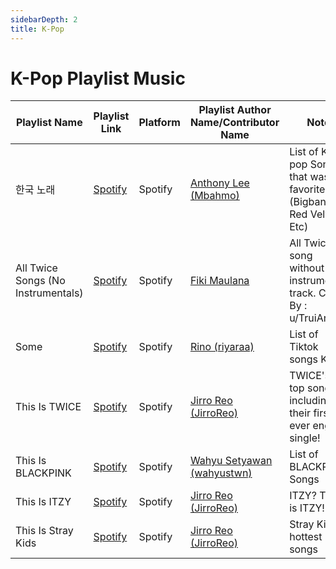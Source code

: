 ```yaml
---
sidebarDepth: 2
title: K-Pop
---
```


# K-Pop Playlist Music

| Playlist Name | Playlist Link | Platform | Playlist Author Name/Contributor Name | Note | Subgenre |
| -------------- |-------------- | -------- | ------- | ------- | -------- |
| 한국 노래 | [Spotify](https://open.spotify.com/playlist/3z5iDf37a7qsOC0LfdwuwF) | Spotify | [Anthony Lee (Mbahmo)](https://github.com/mbahmo) | List of K-pop Songs that was my favorite (Bigbang, Red Velvet, Etc) |
| All Twice Songs (No Instrumentals) | [Spotify](https://open.spotify.com/playlist/72Iq1ntCpFHadC85rA36GX) | Spotify | [Fiki Maulana](https://github.com/fikimaul) | All Twice song without instrumental track. Cover By : u/TruiArts |
| Some | [Spotify](https://open.spotify.com/track/3jsYQw78lrxJA2ysnmOIf9?si=6700c6c4dc214ae7) | Spotify | [Rino (riyaraa)](https://github.com/riyaraa) | List of Tiktok songs Kpop |
| This Is TWICE | [Spotify](https://open.spotify.com/playlist/37i9dQZF1DWYlCv3D85m6m?si=9823df7558b0417a) | Spotify | [Jirro Reo (JirroReo)](https://github.com/JirroReo) | TWICE's top songs, including their first ever english single! |
| This Is BLACKPINK | [Spotify](https://open.spotify.com/playlist/37i9dQZF1DX8kP0ioXjxIA) | Spotify | [Wahyu Setyawan (wahyustwn)](https://github.com/wahyustwn) | List of BLACKPINK Songs |
| This Is ITZY | [Spotify](https://open.spotify.com/playlist/37i9dQZF1DX7ZHn4SQHDIn?si=8054876ad31b491c) | Spotify | [Jirro Reo (JirroReo)](https://github.com/JirroReo) | ITZY? This is ITZY! |
| This Is Stray Kids | [Spotify](https://open.spotify.com/playlist/37i9dQZF1DWWqjEVD8TBr9?si=fe6bdcde2c30481f) | Spotify | [Jirro Reo (JirroReo)](https://github.com/JirroReo) | Stray Kids' hottest songs |
